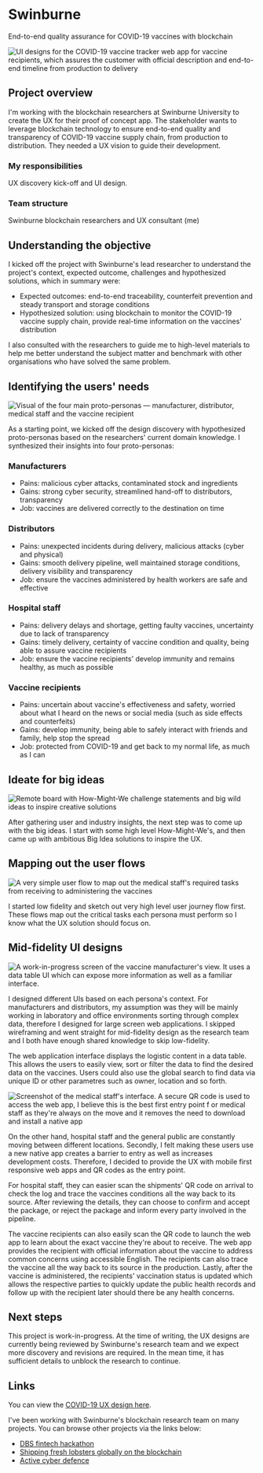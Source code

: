 # Swinburne

End-to-end quality assurance for COVID-19 vaccines with blockchain

![UI designs for the COVID-19 vaccine tracker web app for vaccine recipients, which assures the customer with official description and end-to-end timeline from production to delivery](../images/swinburne-covid19-iphone.jpg)

## Project overview

I'm working with the blockchain researchers at Swinburne University to create the UX for their proof of concept app. The stakeholder wants to leverage blockchain technology to ensure end-to-end quality and transparency of COVID-19 vaccine supply chain, from production to distribution. They needed a UX vision to guide their development.

### My responsibilities

UX discovery kick-off and UI design.

### Team structure

Swinburne blockchain researchers and UX consultant (me)

## Understanding the objective

I kicked off the project with Swinburne's lead researcher to understand the project's context, expected outcome, challenges and hypothesized solutions, which in summary were:

- Expected outcomes: end-to-end traceability, counterfeit prevention and steady transport and storage conditions
- Hypothesized solution: using blockchain to monitor the COVID-19 vaccine supply chain, provide real-time information on the vaccines' distribution

I also consulted with the researchers to guide me to high-level materials to help me better understand the subject matter and benchmark with other organisations who have solved the same problem.

## Identifying the users' needs

![Visual of the four main proto-personas — manufacturer, distributor, medical staff and the vaccine recipient](../images/swinburne-covid19-proto-personas.jpg)

As a starting point, we kicked off the design discovery with hypothesized proto-personas based on the researchers' current domain knowledge. I synthesized their insights into four proto-personas:

### Manufacturers

- Pains: malicious cyber attacks, contaminated stock and ingredients
- Gains: strong cyber security, streamlined hand-off to distributors, transparency
- Job: vaccines are delivered correctly to the destination on time

### Distributors

- Pains: unexpected incidents during delivery, malicious attacks (cyber and physical)
- Gains: smooth delivery pipeline, well maintained storage conditions, delivery visibility and transparency
- Job: ensure the vaccines administered by health workers are safe and effective

### Hospital staff

- Pains: delivery delays and shortage, getting faulty vaccines, uncertainty due to lack of transparency
- Gains: timely delivery, certainty of vaccine condition and quality, being able to assure vaccine recipients
- Job: ensure the vaccine recipients' develop immunity and remains healthy, as much as possible

### Vaccine recipients

- Pains: uncertain about vaccine's effectiveness and safety, worried about what I heard on the news or social media (such as side effects and counterfeits)
- Gains: develop immunity, being able to safely interact with friends and family, help stop the spread
- Job: protected from COVID-19 and get back to my normal life, as much as I can

## Ideate for big ideas

![Remote board with How-Might-We challenge statements and big wild ideas to inspire creative solutions](../images/swinburne-covid19-big-ideas.jpg)

After gathering user and industry insights, the next step was to come up with the big ideas. I start with some high level How-Might-We's, and then came up with ambitious Big Idea solutions to inspire the UX.

## Mapping out the user flows

![A very simple user flow to map out the medical staff's required tasks from receiving to administering the vaccines](../images/swinburne-covid19-journey.jpg)

I started low fidelity and sketch out very high level user journey flow first. These flows map out the critical tasks each persona must perform so I know what the UX solution should focus on.

## Mid-fidelity UI designs

![A work-in-progress screen of the vaccine manufacturer's view. It uses a data table UI which can expose more information as well as a familiar interface.](../images/swinburne-covid19-manufacturer-view.jpg)

I designed different UIs based on each persona's context. For manufacturers and distributors, my assumption was they will be mainly working in laboratory and office environments sorting through complex data, therefore I designed for large screen web applications. I skipped wireframing and went straight for mid-fidelity design as the research team and I both have enough shared knowledge to skip low-fidelity.

The web application interface displays the logistic content in a data table. This allows the users to easily view, sort or filter the data to find the desired data on the vaccines. Users could also use the global search to find data via unique ID or other parametres such as owner, location and so forth.

![Screenshot of the medical staff's interface. A secure QR code is used to access the web app, I believe this is the best first entry point f or medical staff as they're always on the move and it removes the need to download and install a native app](../images/swinburne-covid19-medical-staff.jpg)

On the other hand, hospital staff and the general public are constantly moving between different locations. Secondly, I felt making these users use a new native app creates a barrier to entry as well as increases development costs. Therefore, I decided to provide the UX with mobile first responsive web apps and QR codes as the entry point.

For hospital staff, they can easier scan the shipments' QR code on arrival to check the log and trace the vaccines conditions all the way back to its source. After reviewing the details, they can choose to confirm and accept the package, or reject the package and inform every party involved in the pipeline.

The vaccine recipients can also easily scan the QR code to launch the web app to learn about the exact vaccine they're about to receive. The web app provides the recipient with official information about the vaccine to address common concerns using accessible English. The recipients can also trace the vaccine all the way back to its source in the production. Lastly, after the vaccine is administered, the recipients' vaccination status is updated which allows the respective parties to quickly update the public health records and follow up with the recipient later should there be any health concerns.

## Next steps

This project is work-in-progress. At the time of writing, the UX designs are currently being reviewed by Swinburne's research team and we expect more discovery and revisions are required. In the mean time, it has sufficient details to unblock the research to continue.

## Links

You can view the [COVID-19 UX design here](https://www.figma.com/file/FB8taUpTIyu7PAazM6t7GV/COVID-19-supply-chain?node-id=1%3A9245).

I've been working with Swinburne's blockchain research team on many projects. You can browse other projects via the links below:

- [DBS fintech hackathon](https://www.figma.com/file/NTiE7pfOHt758TlDVauN1I/Hackathon)
- [Shipping fresh lobsters globally on the blockchain](https://www.figma.com/file/bKIoc8PJnS5SCzGcgsImUQA2/Lobster?node-id=0%3A1)
- [Active cyber defence](https://www.figma.com/file/LB8DvuhAwpFAYL1lJAWG54/Traffic-product)
